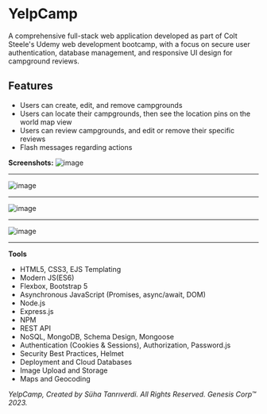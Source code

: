 # YelpCamp

A comprehensive full-stack web application developed as part of Colt Steele's Udemy web development bootcamp, with a focus on secure user authentication, database management, and responsive UI design for campground reviews.

## Features
- Users can create, edit, and remove campgrounds
- Users can locate their campgrounds, then see the location pins on the world map view
- Users can review campgrounds, and edit or remove their specific reviews
- Flash messages regarding actions

**Screenshots:**
![image](https://github.com/shtanriverdi/YelpCamp/assets/36234545/d13da440-d550-4fc9-82a9-43a0065b5cc1)

<hr>

![image](https://github.com/shtanriverdi/YelpCamp/assets/36234545/bbcf8bc4-f141-4328-91b6-c6330e2509c4)

<hr>

![image](https://github.com/shtanriverdi/YelpCamp/assets/36234545/ddda97da-e102-4b3e-85f7-1912e178fbcf)

<hr
  
![image](https://github.com/shtanriverdi/YelpCamp/assets/36234545/0656959f-70c0-4405-b739-f47a57a89bcb)

<hr>

**Tools** 
- HTML5, CSS3, EJS Templating
- Modern JS(ES6)
- Flexbox, Bootstrap 5
- Asynchronous JavaScript (Promises, async/await, DOM)
- Node.js
- Express.js
- NPM
- REST API
- NoSQL, MongoDB, Schema Design, Mongoose
- Authentication (Cookies & Sessions), Authorization, Password.js
- Security Best Practices, Helmet
- Deployment and Cloud Databases
- Image Upload and Storage
- Maps and Geocoding


*YelpCamp, Created by Süha Tanrıverdi.*
*All Rights Reserved. Genesis Corp™ 2023.*
